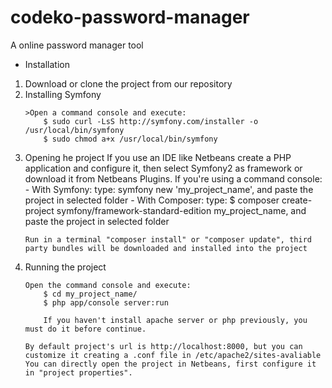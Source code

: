 # codeko-password-manager
A online password manager tool

- Installation
<ol>
<li>
Download or clone the project from our repository
</li>
<li>
Installing Symfony

    >Open a command console and execute: 
        $ sudo curl -LsS http://symfony.com/installer -o /usr/local/bin/symfony
        $ sudo chmod a+x /usr/local/bin/symfony
</li>
<li>
Opening he project
    If you use an IDE like Netbeans create a PHP application and configure it, then select Symfony2 as framework or download it from Netbeans Plugins.
    If you're using a command console: 
        - With Symfony:
            type: symfony new 'my_project_name', and paste the project in selected folder
        - With Composer:
            type: $ composer create-project symfony/framework-standard-edition my_project_name, and paste the project in selected folder
    
    Run in a terminal "composer install" or "composer update", third party bundles will be downloaded and installed into the project
</li>
<li>
Running the project

    Open the command console and execute:
        $ cd my_project_name/
        $ php app/console server:run

        If you haven't install apache server or php previously, you must do it before continue.
    
    By default project's url is http://localhost:8000, but you can customize it creating a .conf file in /etc/apache2/sites-avaliable 
    You can directly open the project in Netbeans, first configure it in "project properties". 
</li>
</ol>